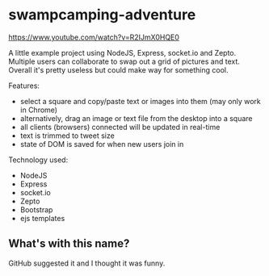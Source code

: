 swampcamping-adventure
======================

https://www.youtube.com/watch?v=R2IJmX0HQE0

A little example project using NodeJS, Express, socket.io and Zepto.  Multiple users can collaborate to swap out a grid of pictures and text.  Overall it's pretty useless but could make way for something cool.

Features:

* select a square and copy/paste text or images into them (may only work in Chrome)
* alternatively, drag an image or text file from the desktop into a square
* all clients (browsers) connected will be updated in real-time
* text is trimmed to tweet size
* state of DOM is saved for when new users join in

Technology used:

* NodeJS
* Express
* socket.io
* Zepto
* Bootstrap
* ejs templates


What's with this name?
----------------------

GitHub suggested it and I thought it was funny.
